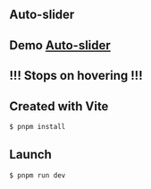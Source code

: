 ## Auto-slider

## Demo [Auto-slider](https://auto-slider-six.vercel.app/)

## !!! Stops on hovering !!!

## Created with Vite

```bash
$ pnpm install
```

## Launch
```bash
$ pnpm run dev
```
